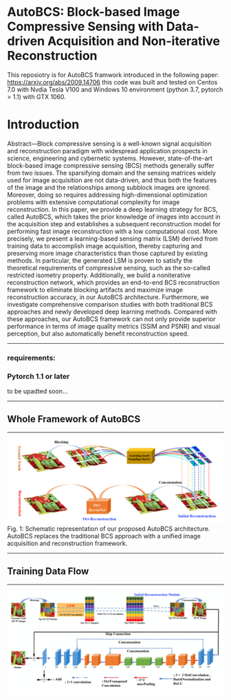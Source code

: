 # AutoBCS: Block-based Image Compressive Sensing with Data-driven Acquisition and Non-iterative Reconstruction
This reposiotry is for AutoBCS framwork introduced in the following paper: https://arxiv.org/abs/2009.14706 
this code was built and tested on Centos 7.0 with Nvdia Tesla V100 and Windows 10 environment (python 3.7, pytorch > 1.1)  with GTX 1060. 

# Introduction

Abstract—Block compressive sensing is a well-known signal
acquisition and reconstruction paradigm with widespread application
prospects in science, engineering and cybernetic systems.
However, state-of-the-art block-based image compressive sensing
(BCS) methods generally suffer from two issues. The sparsifying
domain and the sensing matrices widely used for image acquisition
are not data-driven, and thus both the features of the image
and the relationships among subblock images are ignored. Moreover,
doing so requires addressing high-dimensional optimization
problems with extensive computational complexity for image
reconstruction. In this paper, we provide a deep learning strategy
for BCS, called AutoBCS, which takes the prior knowledge
of images into account in the acquisition step and establishes
a subsequent reconstruction model for performing fast image
reconstruction with a low computational cost. More precisely,
we present a learning-based sensing matrix (LSM) derived from
training data to accomplish image acquisition, thereby capturing
and preserving more image characteristics than those captured by
existing methods. In particular, the generated LSM is proven to
satisfy the theoretical requirements of compressive sensing, such
as the so-called restricted isometry property. Additionally, we
build a noniterative reconstruction network, which provides an
end-to-end BCS reconstruction framework to eliminate blocking
artifacts and maximize image reconstruction accuracy, in our
AutoBCS architecture. Furthermore, we investigate comprehensive
comparison studies with both traditional BCS approaches
and newly developed deep learning methods. Compared with
these approaches, our AutoBCS framework can not only provide
superior performance in terms of image quality metrics (SSIM
and PSNR) and visual perception, but also automatically benefit
reconstruction speed.
*** 
### requirements: 
### Pytorch 1.1 or later

to be upadted soon...
________________________________
## Whole Framework of AutoBCS
________________________________
![Whole Framework](https://github.com/YangGaoUQ/AutoBCS/blob/master/img/Fig1.png)
Fig. 1: Schematic representation of our proposed AutoBCS architecture. AutoBCS replaces the traditional BCS approach with a unified image acquisition and reconstruction framework.
________________________________
## Training Data Flow
________________________________
![Network Flow](https://github.com/YangGaoUQ/AutoBCS/blob/master/img/Fig2.png)
